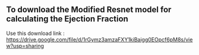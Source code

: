 ## To download the Modified Resnet model for calculating the Ejection Fraction

Use this download link : https://drive.google.com/file/d/1rGymz3amzaFXY1kiBaigg0EOpcf6pM8s/view?usp=sharing
